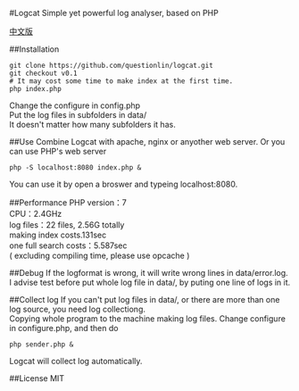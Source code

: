 #Logcat
Simple yet powerful log analyser, based on PHP

[中文版](https://github.com/questionlin/logcat/blob/master/README_zh.md)

##Installation
```shell
git clone https://github.com/questionlin/logcat.git
git checkout v0.1
# It may cost some time to make index at the first time.
php index.php
```
Change the configure in config.php  
Put the log files in subfolders in data/  
It doesn't matter how many subfolders it has.

##Use
Combine Logcat with apache, nginx or anyother web server. Or you can use PHP's web server
```shell
php -S localhost:8080 index.php &
```
You can use it by open a broswer and typeing localhost:8080.

##Performance
PHP version：7  
CPU：2.4GHz  
log files：22 files, 2.56G totally  
making index costs.131sec  
one full search costs：5.587sec  
( excluding compiling time, please use opcache )

##Debug
If the logformat is wrong, it will write wrong lines in data/error.log.  
I advise test before put whole log file in data/, by puting one line of logs in it.

##Collect log
If you can't put log files in data/, or there are more than one log source, you need log collectiong.  
Copying whole program to the machine making log files. Change configure in configure.php, and then do
```shell
php sender.php &
```
Logcat will collect log automatically.

##License
MIT